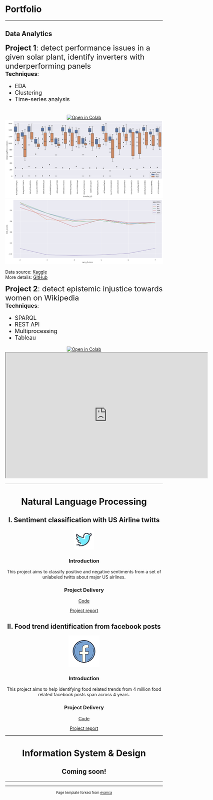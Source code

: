 ﻿# **Portfolio**

---
## **Data Analytics**

**<font size="5">Project 1**: detect performance issues in a given solar plant, identify inverters with underperforming panels</font><br>
**<font size="4">Techniques**:
 - EDA
 - Clustering
 - Time-series analysis
 </font>
<br>
<div align="middle"><a  href="https://colab.research.google.com/drive/1btPn-c57E9ND-kv4wNZT-GEnkKFZuW44?usp=sharing"  target="_parent"><img  src="https://colab.research.google.com/assets/colab-badge.svg"  alt="Open in Colab"/></a>
</div>
<div align="left"><img src="images/inverter_light_conversion.png" width="700"/></div> 
<div align="left"><img src="images/optimal K.png" width="700"/></div> 

Data source: [Kaggle](https://www.kaggle.com/anikannal/solar-power-generation-data) <br>
More details: [GitHub](https://github.com/mx-hxh/colab-solar)<br>

**<font size="5">Project 2**: detect epistemic injustice towards women on Wikipedia</font><br>
**<font size="4">Techniques**:
 - SPARQL
 - REST API
 - Multiprocessing
 - Tableau
 </font>
 <div align="middle"><a  href="https://colab.research.google.com/drive/1k4TkItYtppNolsXvqVLrPQvIeGS6mrCy?usp=sharing"  target="_parent"><img  src="https://colab.research.google.com/assets/colab-badge.svg"  alt="Open in Colab"/></a>
<iframe src="https://public.tableau.com/app/profile/miao.xi/viz/DecodingEpistemicInjusticetowardsWomenonWikipedia/Dashboard?:showVizHome=no&:embed=true"
 width="645" height="400"></iframe>


---

# **Natural Language Processing**
## **I. Sentiment classification with US Airline twitts**

<div align="center"><img src="images/icons8-twitter-64.png?raw=true"/></div>

### **Introduction**
This project aims to classify positive and negative sentiments from a set of unlabeled twitts about major US airlines.

### **Project Delivery**
[Code](/Codes/R/US_Airline_Sentiment)

[Project report](/pdf/USAirline_Report.pdf)

## **II. Food trend identification from facebook posts**

<div align="center"><img src="images/icons8-facebook-100.png?raw=true"/></div>

### **Introduction**
This project aims to help identifying food related trends from 4 million food related facebook posts span across 4 years.

### **Project Delivery**
[Code](/Codes/R/Food_Trend_Facebook)

[Project report](/pdf/Cauliflower_Report.pdf)

---

# **Information System & Design**
## **Coming soon!**


---




---
<p style="font-size:11px">Page template forked from <a href="https://github.com/evanca/quick-portfolio">evanca</a></p>
<!-- Remove above link if you don't want to attibute -->
